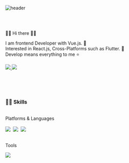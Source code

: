 ![header](https://capsule-render.vercel.app/api?type=Waving&color=6fffec&height=250&section=header&text=Welcome!!!&fontSize=50&animation=blink&fontColor=fff)

<br />
<br />

👋🏼 Hi there 👋🏼
<div>I am frontend Developer with Vue.js. 🚀</div>
<div>Interested in React.js, Cross-Platforms such as Flutter. 👀</div>
<div>Develop means everything to me ⭐️</div>

<br/>

<span>
<a href="https://velog.io/@dodomuk" target="blog">
<img src="https://img.shields.io/badge/velog-FF5722?style=flat-square&logo=Blogger&logoColor=white"/>
</a>
</span>
<span>
<img src="https://img.shields.io/badge/siderid94@gmail.com-EA4335?style=flat-square&logo=Gmail&logoColor=white"/>
</a>&nbsp;
</span>

<br/><br/><br/>
### <div>💪🏼 Skills</div>
<br/>
<div>Platforms & Languages</div>
<br/>

<div>
<img src="https://img.shields.io/badge/Vue.js-4FC08D?style=flat-square&logo=Vue.js&logoColor=white"/>&nbsp;
<img src="https://img.shields.io/badge/TypeScript-3178C6?style=flat-square&logo=TypeScript&logoColor=white"/>&nbsp;
<img src="https://img.shields.io/badge/Sass-CC6699?style=flat-square&logo=Sass&logoColor=white"/>
  </div>
<br/>    

Tools
<div>
<img src="https://img.shields.io/badge/Git-F05032?style=flat-square&logo=Git&logoColor=white"/>&nbsp;
</div>

